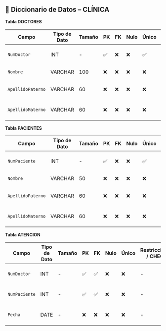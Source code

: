## 📘 Diccionario de Datos – CLÍNICA



 **Tabla DOCTORES**

| Campo             | Tipo de Dato | Tamaño | PK  | FK  | Nulo | Único | Restricciones / CHECK           | Referencia a       | Descripción                      |
|-------------------|--------------|--------|-----|-----|------|--------|---------------------------------|--------------------|----------------------------------|
| `NumDoctor`         | INT          | -      | ✅   | ❌   | ❌   | ✅     | -  | -                  | Identificador único del doctor   |
| `Nombre`            | VARCHAR      | 100    | ❌   | ❌   | ❌   | ❌     | -  | -                  | Nombre del doctor                |
| `ApellidoPaterno`   | VARCHAR      | 60     | ❌   | ❌   | ❌   | ❌     | -  | -                  | Apellido paterno del doctor      |
| `ApellidoMaterno`   | VARCHAR      | 60     | ❌   | ❌   | ❌   | ❌     | -  | -                  | Apellido materno del doctor      |


 **Tabla PACIENTES**

| Campo             | Tipo de Dato | Tamaño | PK  | FK  | Nulo | Único | Restricciones / CHECK           | Referencia a       | Descripción                      |
|-------------------|--------------|--------|-----|-----|------|--------|---------------------------------|--------------------|----------------------------------|
| `NumPaciente`       | INT          | -      | ✅   | ❌   | ❌   | ✅     | - | -                  | Identificador único del paciente |
| `Nombre`            | VARCHAR      | 50     | ❌   | ❌   | ❌   | ❌     | -  | -                  | Nombre del paciente              |
| `ApellidoPaterno`   | VARCHAR      | 60     | ❌   | ❌   | ❌   | ❌     | -  | -                  | Apellido paterno del paciente    |
| `ApellidoMaterno`   | VARCHAR      | 60     | ❌   | ❌   | ❌   | ❌     | -  | -                  | Apellido materno del paciente    |



 **Tabla ATENCION**

| Campo           | Tipo de Dato | Tamaño | PK  | FK  | Nulo | Único | Restricciones / CHECK           | Referencia a            | Descripción                      |
|-----------------|--------------|--------|-----|-----|------|--------|---------------------------------|-------------------------|----------------------------------|
| `NumDoctor`       | INT          | -      | ✅   | ✅   | ❌   | ❌     | -  | DOCTORES(NumDoctor)     | ID del doctor que atiende        |
| `NumPaciente`     | INT          | -      | ✅   | ✅   | ❌   | ❌     | -  | PACIENTES(NumPaciente)  | ID del paciente atendido         |
| `Fecha`           | DATE         | -      | ❌   | ❌   | ❌   | ❌     | -  | -                   | Fecha de la atención médica      |